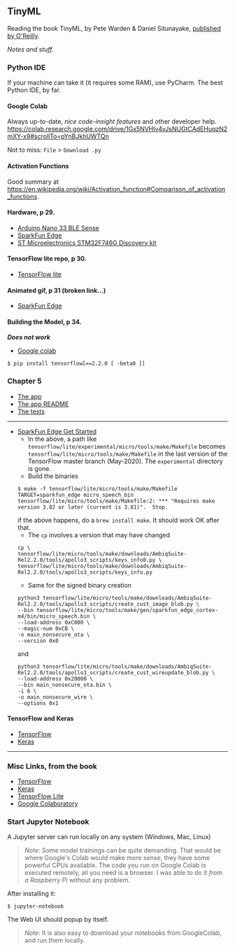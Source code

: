 ## TinyML
Reading the book TinyML, by Pete Warden & Daniel Situnayake, [published by O'Reilly](http://shop.oreilly.com/product/0636920254508.do).

_Notes and stuff._

### Python IDE
If your machine can take it (it requires some RAM), use PyCharm. 
The best Python IDE, by far.

#### Google Colab
Always up-to-date, _nice code-insight features_ and other developer help.
<https://colab.research.google.com/drive/1Gx5NVHlv4vJsNUGtCAdEHuqzN2mXY-x9#scrollTo=pYnBJkhUWTQn>

Not to miss: `File` > `Download .py`

#### Activation Functions
Good summary at <https://en.wikipedia.org/wiki/Activation_function#Comparison_of_activation_functions>. 

#### Hardware, p 29.
- [Arduino Nano 33 BLE Sense](https://store.arduino.cc/usa/nano-33-ble-sense-with-headers)
- [SparkFun Edge](https://www.sparkfun.com/products/15170)
- [ST Microelectronics STM32F746G Discovery kit](https://os.mbed.com/platforms/ST-Discovery-F746NG/)

#### TensorFlow lite repo, p 30.
- [TensorFlow lite](https://github.com/tensorflow/tensorflow/tree/master/tensorflow/lite/micro)
#### Animated gif, p 31 (broken link...)
- [SparkFun Edge](https://github.com/tensorflow/tensorflow/blob/master/tensorflow/lite/micro/examples/hello_world/images/animation_on_sparkfun_edge.gif)

#### Building the Model, p 34.

**_Does not work_**
- [Google colab](https://colab.research.google.com/github/tensorflow/tensorflow/blob/master/tensorflow/lite/micro/examples/hello_world/create_sine_model.ipynb)

```
$ pip install tensorflow[==2.2.0 [ -beta0 ]]
```

### Chapter 5
- [The app](https://github.com/tensorflow/tensorflow/tree/master/tensorflow/lite/micro/examples/hello_world)
- [The app README](https://github.com/tensorflow/tensorflow/blob/master/tensorflow/lite/micro/examples/hello_world/README.md)
- [The tests](https://github.com/tensorflow/tensorflow/blob/master/tensorflow/lite/micro/examples/hello_world/hello_world_test.cc_)
---
- [SparkFun Edge Get Started](https://codelabs.developers.google.com/codelabs/sparkfun-tensorflow/#0)
    - In the above, a path like `tensorflow/lite/experimental/micro/tools/make/Makefile` becomes
    `tensorflow/lite/micro/tools/make/Makefile` in the last version of the TensorFlow master branch (May-2020).
    The `experimental` directory is gone.
    - Build the binaries
    ```
    $ make -f tensorflow/lite/micro/tools/make/Makefile TARGET=sparkfun_edge micro_speech_bin
    tensorflow/lite/micro/tools/make/Makefile:2: *** "Requires make version 3.82 or later (current is 3.81)".  Stop.
    ```
    if the above happens, do a `brew install make`. It should work OK after that.
    - The `cp` involves a version that may have changed
    ```
    cp \
    tensorflow/lite/micro/tools/make/downloads/AmbiqSuite-Rel2.2.0/tools/apollo3_scripts/keys_info0.py \
    tensorflow/lite/micro/tools/make/downloads/AmbiqSuite-Rel2.2.0/tools/apollo3_scripts/keys_info.py
    ```
    - Same for the signed binary creation
    ```
    python3 tensorflow/lite/micro/tools/make/downloads/AmbiqSuite-Rel2.2.0/tools/apollo3_scripts/create_cust_image_blob.py \
    --bin tensorflow/lite/micro/tools/make/gen/sparkfun_edge_cortex-m4/bin/micro_speech.bin \
    --load-address 0xC000 \
    --magic-num 0xCB \
    -o main_nonsecure_ota \
    --version 0x0
    ```
    and
    ```
    python3 tensorflow/lite/micro/tools/make/downloads/AmbiqSuite-Rel2.2.0/tools/apollo3_scripts/create_cust_wireupdate_blob.py \
    --load-address 0x20000 \
    --bin main_nonsecure_ota.bin \
    -i 6 \
    -o main_nonsecure_wire \
    --options 0x1
    ```

#### TensorFlow and Keras
- [TensorFlow](https://www.tensorflow.org/api_docs/python/tf)
- [Keras](https://www.tensorflow.org/guide/keras)

---
### Misc Links, from the book
- [TensorFlow](http://tensorflow.org)
- [Keras](https://www.tensorflow.org/guide/keras)
- [TensorFlow Lite](https://github.com/tensorflow/tensorflow/tree/master/tensorflow/lite/micro)
- [Google Colaboratory](https://colab.research.google.com/notebooks/intro.ipynb#recent=true)

### Start Jupyter Notebook
A Jupyter server can run locally on any system (Windows, Mac, Linux)
> _Note_: Some model trainings can be quite demanding. That would be where Google's Colab would make more sense, they
> have some powerful CPUs available. The code you run on Google Colab is executed remotely, all you need is a browser.
> I was able to do it _from a Raspberry Pi_ without any problem.

After installing it:
```
$ jupyter-notebook
```
The Web UI should popup by itself.

> _Note_: It is also easy to download your notebooks from GoogleColab, and run them locally.
